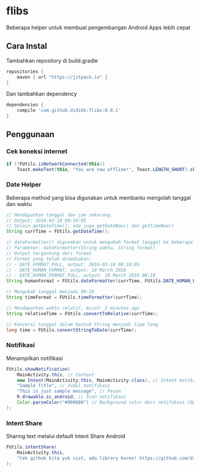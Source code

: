 # flibs
Beberapa helper untuk membuat pengembangan Android Apps lebih cepat

## Cara Instal
Tambahkan repository di build.gradle
```gradle
repositories {
    maven { url "https://jitpack.io" }
}
```

Dan tambahkan dependency
```gradle
dependencies {
    compile 'com.github.didikk:flibs:0.0.1'
}
```
## Penggunaan

### Cek koneksi internet
```java
if (!FUtils.isNetworkConnected(this))
    Toast.makeText(this, "You are now offline!", Toast.LENGTH_SHORT).show();
```

### Date Helper
Beberapa method yang bisa digunakan untuk membantu mengolah tanggal dan waktu
```java
// Mendapatkan tanggal dan jam sekarang.
// Output: 2016-03-10 08:10:05
// Selain getDateTime(), ada juga getDateNow() dan getTimeNow()
String currTime = FUtils.getDateTime();

// dateFormatter() digunakan untuk mengubah format tanggal ke beberapa bentuk
// Parameter: dateFormatter(String waktu, String format)
// Output tergantung dari format.
// Format yang telah disediakan:
// - DATE_FORMAT_FULL, output: 2016-03-10 08:10:05
// - DATE_HUMAN_FORMAT, output: 10 March 2016
// - DATE_HUMAN_FORMAT_FULL, output: 10 March 2016 08:10
String humanFormat = FUtils.dateFormatter(currTime, FUtils.DATE_HUMAN_FORMAT_FULL);

// Mengubah tanggal menjadi 08:10
String timeFormat = FUtils.timeFormatter(currTime);

// Mendapatkan waktu relatif, misal: 2 minutes ago
String relativeTime = FUtils.convertToRelative(currTime);

// Konversi tanggal dalam bentuk String menjadi tipe long
long time = FUtils.convertStringToDate(currTime);
```

### Notifikasi
Menampilkan notifikasi
```java
FUtils.showNotification(
    MainActivity.this, // Context
    new Intent(MainActivity.this, MainActivity.class), // Intent ketika notifikasi diklik
    "Sample Title", // Judul notifikasi
    "This is just sample message", // Pesan
    R.drawable.ic_android, // Icon notifikasi
    Color.parseColor("#009688") // Background color dari notifikasi (Opsional)
);
```
### Intent Share
Sharing text melalui default Intent Share Android
```java
FUtils.intentShare(
    MainActivity.this, 
    "Cek github kita yuk sist, ada library keren! https://github.com/didikk/flibs"
);
```
